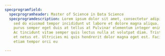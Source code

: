 ```yaml
---
specprogramfield:
  specprogramheader: Master of Science in Data Science
  specprogramdescription: Lorem ipsum dolor sit amet, consectetur adipiscing elit,
    sed do eiusmod tempor incididunt ut labore et dolore magna aliqua. Scelerisque
    purus semper eget duis at tellus at Pulvinar elementum integer enim neque volutpat.
    Ac tincidunt vitae semper quis lectus nulla at volutpat diam. Tristique senectus
    et netus et. Ultricies mi quis hendrerit dolor magna eget est. Facilisis magna
    etiam tempor orci eu

---
```

